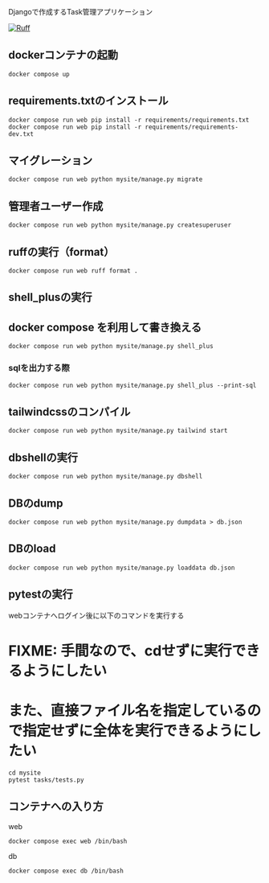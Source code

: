Djangoで作成するTask管理アプリケーション

[![Ruff](https://img.shields.io/endpoint?url=https://raw.githubusercontent.com/astral-sh/ruff/main/assets/badge/v2.json)](https://github.com/astral-sh/ruff)

## dockerコンテナの起動
```shell
docker compose up
```

## requirements.txtのインストール
```shell
docker compose run web pip install -r requirements/requirements.txt
docker compose run web pip install -r requirements/requirements-dev.txt
```

## マイグレーション
```shell
docker compose run web python mysite/manage.py migrate
```

## 管理者ユーザー作成
```shell
docker compose run web python mysite/manage.py createsuperuser
```

## ruffの実行（format）
```shell
docker compose run web ruff format .
```

## shell_plusの実行
## docker compose を利用して書き換える
```shell
docker compose run web python mysite/manage.py shell_plus
```

### sqlを出力する際
```shell
docker compose run web python mysite/manage.py shell_plus --print-sql
```

## tailwindcssのコンパイル
```shell
docker compose run web python mysite/manage.py tailwind start
```

## dbshellの実行
```shell
docker compose run web python mysite/manage.py dbshell
```

## DBのdump
```shell
docker compose run web python mysite/manage.py dumpdata > db.json
```

## DBのload
```shell
docker compose run web python mysite/manage.py loaddata db.json
```

## pytestの実行
webコンテナへログイン後に以下のコマンドを実行する
# FIXME: 手間なので、cdせずに実行できるようにしたい
# また、直接ファイル名を指定しているので指定せずに全体を実行できるようにしたい
```shell
cd mysite
pytest tasks/tests.py 
```

## コンテナへの入り方

web
```shell
docker compose exec web /bin/bash
```

db
```shell
docker compose exec db /bin/bash
```
